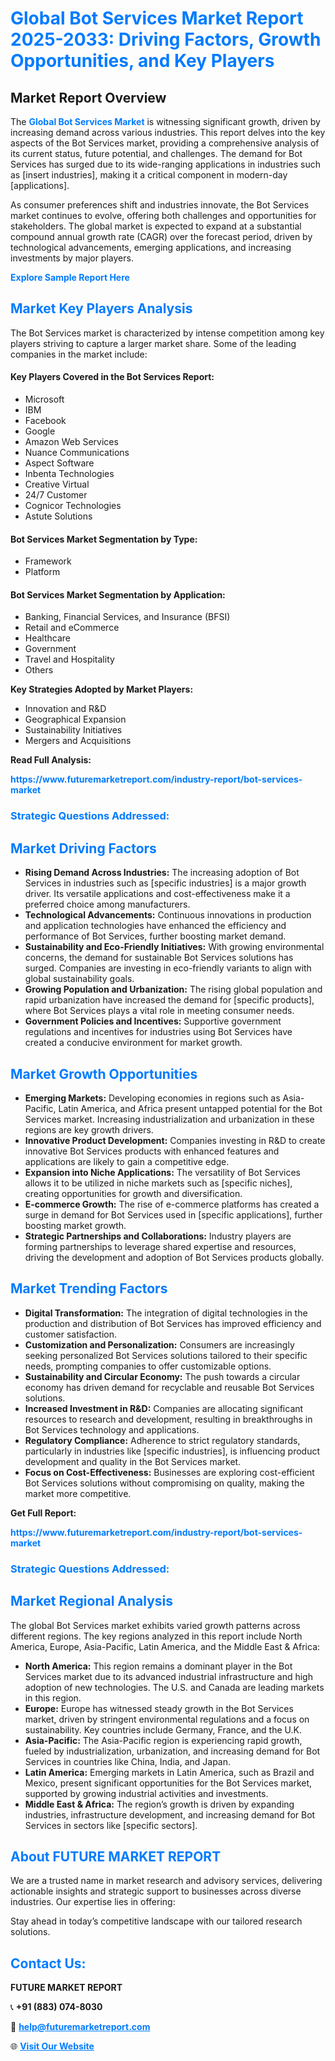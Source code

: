 <h1 style="color: #007BFF;">Global Bot Services Market Report 2025-2033: Driving Factors, Growth Opportunities, and Key Players</h1>

<section id="overview">
<h2>Market Report Overview</h2>
<p>The <a href="https://www.futuremarketreport.com/industry-report/bot-services-market" style="color: #007BFF; text-decoration: none;"><strong>Global Bot Services Market</strong></a> is witnessing significant growth, driven by increasing demand across various industries. This report delves into the key aspects of the Bot Services market, providing a comprehensive analysis of its current status, future potential, and challenges. The demand for Bot Services has surged due to its wide-ranging applications in industries such as [insert industries], making it a critical component in modern-day [applications].</p>
<p>As consumer preferences shift and industries innovate, the Bot Services market continues to evolve, offering both challenges and opportunities for stakeholders. The global market is expected to expand at a substantial compound annual growth rate (CAGR) over the forecast period, driven by technological advancements, emerging applications, and increasing investments by major players.</p>
</section>

<section id="overview">
<p><a href="https://www.futuremarketreport.com/request-sample/reportId=103530" style="color: #007BFF; text-decoration: none;"><strong>Explore Sample Report Here</strong></a></p>
</section>

<section id="key-players">
<h2 style="color: #007BFF;">Market Key Players Analysis</h2>
<p>The Bot Services market is characterized by intense competition among key players striving to capture a larger market share. Some of the leading companies in the market include:</p>
<h4>Key Players Covered in the Bot Services Report:</h4>
<ul><li>Microsoft</li><li>IBM</li><li>Facebook</li><li>Google</li><li>Amazon Web Services</li><li>Nuance Communications</li><li>Aspect Software</li><li>Inbenta Technologies</li><li>Creative Virtual</li><li>24/7 Customer</li><li>Cognicor Technologies</li><li>Astute Solutions</li></ul>
<h4>Bot Services Market Segmentation by Type:</h4>
<ul><li>Framework</li><li>Platform</li></ul>

<h4>Bot Services Market Segmentation by Application:</h4>
<ul><li>Banking, Financial Services, and Insurance (BFSI)</li><li>Retail and eCommerce</li><li>Healthcare</li><li>Government</li><li>Travel and Hospitality</li><li>Others</li></ul>
<p><strong>Key Strategies Adopted by Market Players:</strong></p>
<ul>
<li>Innovation and R&D</li>
<li>Geographical Expansion</li>
<li>Sustainability Initiatives</li>
<li>Mergers and Acquisitions</li>
</ul>
</section>

<section>
<p><strong>Read Full Analysis: </strong></p><a href="https://www.futuremarketreport.com/industry-report/bot-services-market" style="color: #007BFF; text-decoration: none;"><strong>https://www.futuremarketreport.com/industry-report/bot-services-market</strong></a>
<h3 style="color: #007BFF;">Strategic Questions Addressed:</h3>
</section>

<section id="driving-factors">
<h2 style="color: #007BFF;">Market Driving Factors</h2>
<ul>
<li><strong>Rising Demand Across Industries:</strong> The increasing adoption of Bot Services in industries such as [specific industries] is a major growth driver. Its versatile applications and cost-effectiveness make it a preferred choice among manufacturers.</li>
<li><strong>Technological Advancements:</strong> Continuous innovations in production and application technologies have enhanced the efficiency and performance of Bot Services, further boosting market demand.</li>
<li><strong>Sustainability and Eco-Friendly Initiatives:</strong> With growing environmental concerns, the demand for sustainable Bot Services solutions has surged. Companies are investing in eco-friendly variants to align with global sustainability goals.</li>
<li><strong>Growing Population and Urbanization:</strong> The rising global population and rapid urbanization have increased the demand for [specific products], where Bot Services plays a vital role in meeting consumer needs.</li>
<li><strong>Government Policies and Incentives:</strong> Supportive government regulations and incentives for industries using Bot Services have created a conducive environment for market growth.</li>
</ul>
</section>

<section id="growth-opportunities">
<h2 style="color: #007BFF;">Market Growth Opportunities</h2>
<ul>
<li><strong>Emerging Markets:</strong> Developing economies in regions such as Asia-Pacific, Latin America, and Africa present untapped potential for the Bot Services market. Increasing industrialization and urbanization in these regions are key growth drivers.</li>
<li><strong>Innovative Product Development:</strong> Companies investing in R&D to create innovative Bot Services products with enhanced features and applications are likely to gain a competitive edge.</li>
<li><strong>Expansion into Niche Applications:</strong> The versatility of Bot Services allows it to be utilized in niche markets such as [specific niches], creating opportunities for growth and diversification.</li>
<li><strong>E-commerce Growth:</strong> The rise of e-commerce platforms has created a surge in demand for Bot Services used in [specific applications], further boosting market growth.</li>
<li><strong>Strategic Partnerships and Collaborations:</strong> Industry players are forming partnerships to leverage shared expertise and resources, driving the development and adoption of Bot Services products globally.</li>
</ul>
</section>

<section id="trending-factors">
<h2 style="color: #007BFF;">Market Trending Factors</h2>
<ul>
<li><strong>Digital Transformation:</strong> The integration of digital technologies in the production and distribution of Bot Services has improved efficiency and customer satisfaction.</li>
<li><strong>Customization and Personalization:</strong> Consumers are increasingly seeking personalized Bot Services solutions tailored to their specific needs, prompting companies to offer customizable options.</li>
<li><strong>Sustainability and Circular Economy:</strong> The push towards a circular economy has driven demand for recyclable and reusable Bot Services solutions.</li>
<li><strong>Increased Investment in R&D:</strong> Companies are allocating significant resources to research and development, resulting in breakthroughs in Bot Services technology and applications.</li>
<li><strong>Regulatory Compliance:</strong> Adherence to strict regulatory standards, particularly in industries like [specific industries], is influencing product development and quality in the Bot Services market.</li>
<li><strong>Focus on Cost-Effectiveness:</strong> Businesses are exploring cost-efficient Bot Services solutions without compromising on quality, making the market more competitive.</li>
</ul>
</section>

<section>
<p><strong>Get Full Report: </strong></p><a href="https://www.futuremarketreport.com/industry-report/bot-services-market" style="color: #007BFF; text-decoration: none;"><strong>https://www.futuremarketreport.com/industry-report/bot-services-market</strong></a>
<h3 style="color: #007BFF;">Strategic Questions Addressed:</h3>
</section>


<section id="regional-analysis">
<h2 style="color: #007BFF;">Market Regional Analysis</h2>
<p>The global Bot Services market exhibits varied growth patterns across different regions. The key regions analyzed in this report include North America, Europe, Asia-Pacific, Latin America, and the Middle East & Africa:</p>
<ul>
<li><strong>North America:</strong> This region remains a dominant player in the Bot Services market due to its advanced industrial infrastructure and high adoption of new technologies. The U.S. and Canada are leading markets in this region.</li>
<li><strong>Europe:</strong> Europe has witnessed steady growth in the Bot Services market, driven by stringent environmental regulations and a focus on sustainability. Key countries include Germany, France, and the U.K.</li>
<li><strong>Asia-Pacific:</strong> The Asia-Pacific region is experiencing rapid growth, fueled by industrialization, urbanization, and increasing demand for Bot Services in countries like China, India, and Japan.</li>
<li><strong>Latin America:</strong> Emerging markets in Latin America, such as Brazil and Mexico, present significant opportunities for the Bot Services market, supported by growing industrial activities and investments.</li>
<li><strong>Middle East & Africa:</strong> The region’s growth is driven by expanding industries, infrastructure development, and increasing demand for Bot Services in sectors like [specific sectors].</li>
</ul>
</section>

<footer>
<h2 style="color: #007BFF;">About FUTURE MARKET REPORT</h2>
<p>We are a trusted name in market research and advisory services, delivering actionable insights and strategic support to businesses across diverse industries. Our expertise lies in offering:</p>

<p>Stay ahead in today’s competitive landscape with our tailored research solutions.</p>

<h2 style="color: #007BFF;">Contact Us:</h2>
<p><strong>FUTURE MARKET REPORT</strong></p>
<p>📞 <strong>+91 (883) 074-8030</strong></p>
<p>📧 <strong><a href="mailto:help@futuremarketreport.com" style="color: #007BFF;">help@futuremarketreport.com</a></strong></p>
<p>🌐 <strong><a href="https://www.futuremarketreport.com/" style="color: #007BFF;">Visit Our Website</a></strong></p>
</footer>